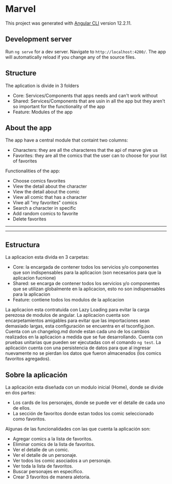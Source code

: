# Marvel

This project was generated with [Angular CLI](https://github.com/angular/angular-cli) version 12.2.11.

## Development server

Run `ng serve` for a dev server. Navigate to `http://localhost:4200/`. The app will automatically reload if you change any of the source files.

## Structure

The aplication is divide in 3 folders
- Core: Services/Components that apps needs and can't work without
- Shared: Services/Components that are usin in all the app but they aren't so important for the functionality of the app
- Feature: Modules of the app

## About the app

The app have a central module that containt two columns:
  - Characters: they are all the characteres that the api of marve give us
  - Favorites: they are all the comics that the user can to choose for your list of favorites

Functionalities of the app:
  - Choose comics favorites
  - View the detail about the character
  - View the detail about the comic 
  - View all comic that has a character
  - Viwe all "my favorites" comics
  - Search a character in specific
  - Add random comics to favorite
  - Delete favorites

------------------------------------------------------------------------------------------------------------------------------------------------------
------------------------------------------------------------------------------------------------------------------------------------------------------

## Estructura

La aplicacion esta divida en 3 carpetas:
- Core: la encargada de contener todos los servicios y/o componentes que son indispensables para la aplicacion (son necesarios para que la aplicacion fucnione)
- Shared: se encarga de contener todos los servicios y/o componentes que se utilizan globalmente en la aplicacion, esto no son indispensables para la aplicacion
- Feature: contiene todos los modulos de la aplicacion

La aplicacion esta contratuida con Lazy Loading para evitar la carga perezosa de modulos de angular.
La aplicacion cuenta son encarpetamientos amigables para evitar que las importaciones sean demasiado largas, esta configuración se encuentra en el tsconfig.json.
Cuenta con un changelog.md donde estan cada uno de los cambios realizados en la aplicacion a medida que se fue desarrollando.
Cuenta con pruebas unitarias que pueden ser ejecutadas con el comando `ng test`.
La aplicación cuenta con una persistencia de datos para que al ingresar nuevamente no se pierdan los datos que fueron almacenados (los comics favoritos agregados).

## Sobre la aplicación

La aplicación esta diseñada con un modulo inicial (Home), donde se divide en dos partes:
- Los cards de los personajes, donde se puede ver el detalle de cada uno de ellos.
- La sección de favoritos donde estan todos los comic seleccionado como favoritos.

Algunas de las funcionalidades con las que cuenta la aplicación son:
- Agregar comics a la lista de favoritos.
- Eliminar comics de la lista de favoritos.
- Ver el detalle de un comic.
- Ver el detalle de un personaje.
- Ver todos los comic asociados a un personaje.
- Ver toda la lista de favoritos.
- Buscar personajes en especifico.
- Crear 3 favoritos de manera aletoria.
